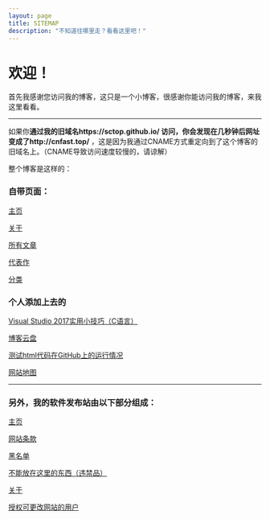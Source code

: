 ```yaml
---
layout: page
title: SITEMAP
description: "不知道往哪里走？看看这里吧！"
---
```

# 欢迎！
首先我感谢您访问我的博客，这只是一个小博客，很感谢你能访问我的博客，来我这里看看。

---

如果你**通过我的旧域名https://sctop.github.io/ 访问，你会发现在几秒钟后网址变成了http://cnfast.top/** ，这是因为我通过CNAME方式重定向到了这个博客的旧域名上。（CNAME导致访问速度较慢的，请谅解）

整个博客是这样的：

### 自带页面：
[主页](http://cnfast.top/)

[关于](http://cnfast.top/about/)

[所有文章](http://cnfast.top/archive/)

[代表作](http://cnfast.top/milestone/)

[分类](http://cnfast.top/tags/)
### 个人添加上去的
[Visual Studio 2017实用小技巧（C语言）](http://cnfast.top/VisualStudio2017/)

[博客云盘](http://cnfast.top/cloud/)

[测试html代码在GitHub上的运行情况](http://cnfast.top/TestHtmlCodeOnGithub/)

[网站地图](http://cnfast.top/WebMap/)

----

### 另外，我的软件发布站由以下部分组成：

[主页](http://cnfast.top/Micro-Soft/)

[网站条款](http://cnfast.top/Micro-Soft/Warning.html)

[黑名单](http://cnfast.top/Micro-Soft/BlackList.html)

[不能放在这里的东西（违禁品）](http://cnfast.top/Micro-Soft/DoNotInputThingsList.html)

[关于](http://cnfast.top/Micro-Soft/About.html)

[授权可更改网站的用户](http://cnfast.top/Micro-Soft/root.html)
